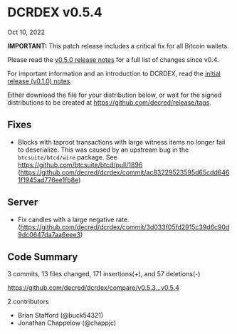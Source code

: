 # DCRDEX v0.5.4

Oct 10, 2022

**IMPORTANT:** This patch release includes a critical fix for all Bitcoin wallets.

Please read the [v0.5.0 release notes](https://github.com/decred/dcrdex/releases/tag/v0.5.0) for a full list of changes since v0.4.

For important information and an introduction to DCRDEX, read the [initial release (v0.1.0) notes](https://github.com/decred/dcrdex/releases/tag/release-v0.1.0).

Either download the file for your distribution below, or wait for the signed distributions to be created at <https://github.com/decred/release/tags>.

## Fixes

- Blocks with taproot transactions with large witness items no longer fail to deserialize. This was caused by an upstream bug in the `btcsuite/btcd/wire` package.  See <https://github.com/btcsuite/btcd/pull/1896> (<https://github.com/decred/dcrdex/commit/ac83229523595d65cdd6461f1945ad776ee1fb8e>)

## Server

- Fix candles with a large negative rate. (<https://github.com/decred/dcrdex/commit/3d033f05fd2915c39d6c90d9dc0647da7aa6eee3>)

## Code Summary

3 commits, 13 files changed, 171 insertions(+), and 57 deletions(-)

<https://github.com/decred/dcrdex/compare/v0.5.3...v0.5.4>

2 contributors

- Brian Stafford (@buck54321)
- Jonathan Chappelow (@chappjc)
